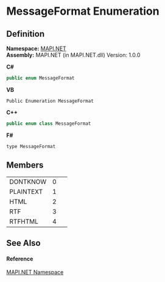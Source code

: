 # MessageFormat Enumeration




## Definition
**Namespace:** <a href="5bef4637-66f8-16d4-e5f4-4d0da57a1538.md">MAPI.NET</a>  
**Assembly:** MAPI.NET (in MAPI.NET.dll) Version: 1.0.0

**C#**
``` C#
public enum MessageFormat
```
**VB**
``` VB
Public Enumeration MessageFormat
```
**C++**
``` C++
public enum class MessageFormat
```
**F#**
``` F#
type MessageFormat
```



## Members
<table>
<tr>
<td>DONTKNOW</td>
<td>0</td>
<td> </td></tr>
<tr>
<td>PLAINTEXT</td>
<td>1</td>
<td> </td></tr>
<tr>
<td>HTML</td>
<td>2</td>
<td> </td></tr>
<tr>
<td>RTF</td>
<td>3</td>
<td> </td></tr>
<tr>
<td>RTFHTML</td>
<td>4</td>
<td> </td></tr>
</table>

## See Also


#### Reference
<a href="5bef4637-66f8-16d4-e5f4-4d0da57a1538.md">MAPI.NET Namespace</a>  
